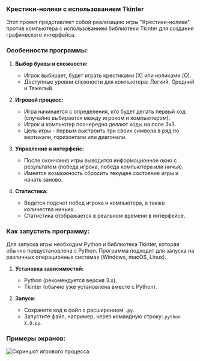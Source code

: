 ### Крестики-нолики с использованием Tkinter

Этот проект представляет собой реализацию игры "Крестики-нолики" против компьютера с использованием библиотеки Tkinter для создания графического интерфейса.

### Особенности программы:

1. **Выбор буквы и сложности:**
   - Игрок выбирает, будет играть крестиками (X) или ноликами (O).
   - Доступные уровни сложности для компьютера: Легкий, Средний и Тяжелый.

2. **Игровой процесс:**
   - Игра начинается с определения, кто будет делать первый ход (случайно выбирается между игроком и компьютером).
   - Игрок и компьютер поочередно делают ходы на поле 3x3.
   - Цель игры - первым выстроить три своих символа в ряд по вертикали, горизонтали или диагонали.

3. **Управление и интерфейс:**
   - После окончания игры выводится информационное окно с результатом (победа игрока, победа компьютера или ничья).
   - Имеется возможность сбросить текущее состояние игры и начать заново.

4. **Статистика:**
   - Ведется подсчет побед игрока и компьютера, а также количества ничьих.
   - Статистика отображается в реальном времени в интерфейсе.

### Как запустить программу:

Для запуска игры необходим Python и библиотека Tkinter, которая обычно предустановлена с Python. Программа подходит для запуска на различных операционных системах (Windows, macOS, Linux).

1. **Установка зависимостей:**
   - Python (рекомендуется версия 3.x).
   - Tkinter (обычно уже установлена вместе с Python).

2. **Запуск:**
   - Сохраните код в файл с расширением `.py`.
   - Запустите файл, например, через командную строку: `python X.O.py`.

### Примеры экранов:

![Скриншот игрового процесса](screenshot_gameplay.png)

